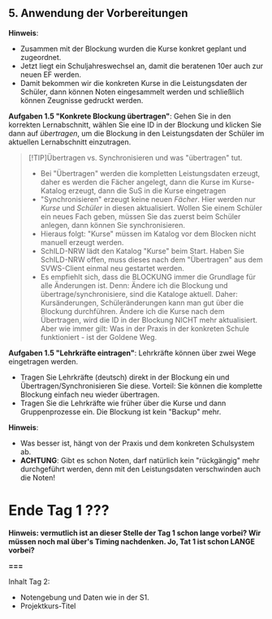 ## 5. Anwendung der Vorbereitungen

**Hinweis**:
* Zusammen mit der Blockung wurden die Kurse konkret geplant und zugeordnet.
* Jetzt liegt ein Schuljahreswechsel an, damit die beratenen 10er auch zur neuen EF werden.
* Damit bekommen wir die konkreten Kurse in die Leistungsdaten der Schüler, dann können Noten eingesammelt werden und schließlich können Zeugnisse gedruckt werden.

**Aufgaben 1.5 "Konkrete Blockung übertragen"**: Gehen Sie in den korrekten Lernabschnitt, wählen Sie eine ID in der Blockung und klicken Sie dann auf *übertragen*, um die Blockung in den Leistungsdaten der Schüler im aktuellen Lernabschnitt einzutragen.

>[!TIP]Übertragen vs. Synchronisieren und was "übertragen" tut.
> * Bei "Übertragen" werden die kompletten Leistungsdaten erzeugt, daher es werden die Fächer angelegt, dann die Kurse im Kurse-Katalog erzeugt, dann die SuS in die Kurse eingetragen
> * "Synchronisieren" erzeugt keine neuen *Fächer*. Hier werden nur *Kurse* und *Schüler* in diesen aktualisiert. Wollen Sie einem Schüler ein neues Fach geben, müssen Sie das zuerst beim Schüler anlegen, dann können Sie synchronisieren.
> * Hieraus folgt: "Kurse" müssen im Katalog vor dem Blocken nicht manuell erzeugt werden.
> * SchILD-NRW lädt den Katalog "Kurse" beim Start. Haben Sie SchILD-NRW offen, muss dieses nach dem "Übertragen" aus dem SVWS-Client einmal neu gestartet werden.
> * Es empfiehlt sich, dass die BLOCKUNG immer die Grundlage für alle Änderungen ist. Denn: Ändere ich die Blockung und übertrage/synchronisiere, sind die Kataloge aktuell. Daher: Kursänderungen, Schüleränderungen kann man gut über die Blockung durchführen. Ändere ich die Kurse nach dem Übertragen, wird die ID in der Blockung NICHT mehr aktualisiert. Aber wie immer gilt: Was in der Praxis in der konkreten Schule funktioniert - ist der Goldene Weg. 

**Aufgaben 1.5 "Lehrkräfte eintragen"**: Lehrkräfte können über zwei Wege eingetragen werden.
* Tragen Sie Lehrkräfte (deutsch) direkt in der Blockung ein und Übertragen/Synchronisieren Sie diese. Vorteil: Sie können die komplette Blockung einfach neu wieder übertragen.
* Tragen Sie die Lehrkräfte wie früher über die Kurse und dann Gruppenprozesse ein. Die Blockung ist kein "Backup" mehr.

**Hinweis**:
* Was besser ist, hängt von der Praxis und dem konkreten Schulsystem ab. 
* **ACHTUNG**: Gibt es schon Noten, darf natürlich kein "rückgängig" mehr durchgeführt werden, denn mit den Leistungsdaten verschwinden auch die Noten!

# Ende Tag 1 ???

**Hinweis: vermutlich ist an dieser Stelle der Tag 1 schon lange vorbei? Wir müssen noch mal über's Timing nachdenken. Jo, Tat 1 ist schon LANGE vorbei?**

**===**

Inhalt Tag 2: 
* Notengebung und Daten wie in der S1.
* Projektkurs-Titel 
